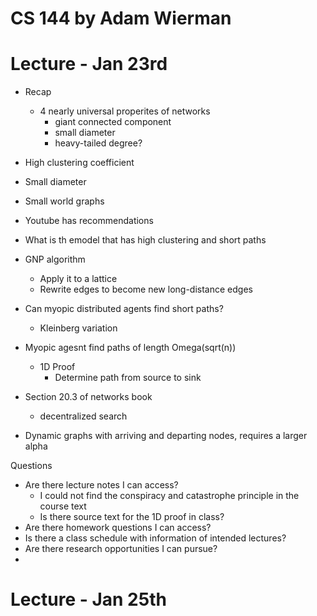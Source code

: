 # CS 144 by Adam Wierman 

# Lecture - Jan 23rd

- Recap 
	- 4 nearly universal properites of networks 
		- giant connected component
		- small diameter
		- heavy-tailed degree? 

- High clustering coefficient
- Small diameter 

- Small world graphs
- Youtube has recommendations 
- What is th emodel that has high clustering and short paths 

- GNP algorithm 
	- Apply it to a lattice 
	- Rewrite edges to become new long-distance edges 

- Can myopic distributed agents find short paths? 
	- Kleinberg variation 

- Myopic agesnt find paths of length Omega(sqrt(n))
	- 1D Proof 
		- Determine path from source to sink 

- Section 20.3 of networks book 
	- decentralized search 

- Dynamic graphs with arriving and departing nodes, requires a larger alpha 

Questions
- Are there lecture notes I can access? 
	- I could not find the conspiracy and catastrophe principle in the course text
	- Is there source text for the 1D proof in class? 
- Are there homework questions I can access? 
- Is there a class schedule with information of intended lectures? 
- Are there research opportunities I can pursue?
- 

# Lecture - Jan 25th